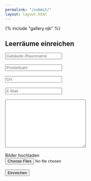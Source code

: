 ```yaml
---
permalink: "/submit/"
layout: layout.html
---
```

<div class="section-gallery-submit">
{% include "gallery.njk" %}
</div>
<section class="section-submission">
    <h1>Leerräume einreichen</h1>
    <div class="container-submission">
    <form name="submission" method="POST" data-netlify="true" onSubmit="submit">
        <input type="hidden" name="subject" 
            value="Sales inquiry from leerraeume.netlify.app" />
        <input type="text" id="name" name="name"placeholder="Gebäude-/Raumname" required><br><br>
        <input type="text" id="plz" name="plz" placeholder="Postleitzahl" required><br><br>
        <input type="text" id="ort" name="ort" placeholder="Ort" required><br><br>
        <input type="email" id="email" name="email" placeholder="E-Mail" required><br><br>
        <textarea id="description" name="description"
            placeholder="Beschreibung und Tipps für Kontaktmöglichkeiten" rows="10" cols="30" required>
        </textarea><br><br>
        <div class="container-img-upload">
            <label for="file" class="btn-upload-file">Bilder hochladen</label><br>
            <input type="file" id="file" name="file" accept="image/*" multiple required><br><br>
        </div>
        <div class="captcha-submit" data-netlify-recaptcha="true"></div>
        <button class="btn-submit" type="submit" value="Send Message">Einreichen</button>
    </form>
    <div>
</section>
